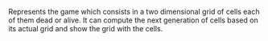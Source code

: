 Represents the game which consists in a two dimensional grid of cells each of them dead or alive. 
It can compute the next generation of cells based on its actual grid and show the grid with the cells.